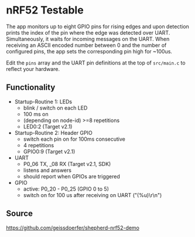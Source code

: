 # nRF52 Testable

The app monitors up to eight GPIO pins for rising edges and upon detection prints the index of the pin where the edge was detected over UART. Simultaneously, it waits for incoming messages on the UART. When receiving an ASCII encoded number between 0 and the number of configured pins, the app sets the corresponding pin high for ~100us.

Edit the `pins` array and the UART pin definitions at the top of `src/main.c` to reflect your hardware.

## Functionality

- Startup-Routine 1: LEDs
    - blink / switch on each LED
    - 100 ms on
    - (depending on node-id) >=8 repetitions
    - LED0:2 (Target v2.1)
- Startup-Routine 2: Header GPIO
  - switch each pin on for 100ms consecutive
  - 4 repetitions
  - GPIO0:9 (Target v2.1)
- UART
    - P0_06 TX, _08 RX (Target v2.1, SDK)
    - listens and answers
    - should report when GPIOs are triggered
- GPIO
    - active: P0_20 - P0_25 (GPIO 0 to 5)
    - switch on for 100 us after receiving on UART ("(%u)\r\n")

## Source

https://github.com/geissdoerfer/shepherd-nrf52-demo

